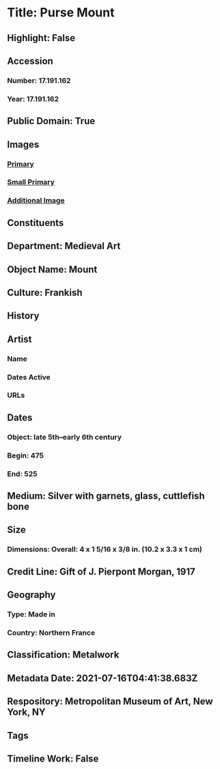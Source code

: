 # Title: Purse Mount
## Highlight: False
## Accession
### Number: 17.191.162
### Year: 17.191.162
## Public Domain: True
## Images
### [Primary](https://images.metmuseum.org/CRDImages/md/original/DP30099.jpg)
### [Small Primary](https://images.metmuseum.org/CRDImages/md/web-large/DP30099.jpg)
### [Additional Image](https://images.metmuseum.org/CRDImages/md/original/DP30169.jpg)
## Constituents
## Department: Medieval Art
## Object Name: Mount
## Culture: Frankish
## History
## Artist
### Name
### Dates Active
### URLs
## Dates
### Object: late 5th–early 6th century
### Begin: 475
### End: 525
## Medium: Silver with garnets, glass, cuttlefish bone
## Size
### Dimensions: Overall: 4 x 1 5/16 x 3/8 in. (10.2 x 3.3 x 1 cm)
## Credit Line: Gift of J. Pierpont Morgan, 1917
## Geography
### Type: Made in
### Country: Northern France
## Classification: Metalwork
## Metadata Date: 2021-07-16T04:41:38.683Z
## Respository: Metropolitan Museum of Art, New York, NY
## Tags
## Timeline Work: False